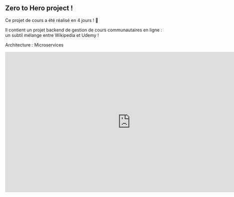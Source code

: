 ## Zero to Hero project !

Ce projet de cours a été réalisé en 4 jours ! :tada:

Il contient un projet backend de gestion de cours communautaires en ligne : un subtil mélange entre Wikipedia et Udemy !

Architecture : Microservices

<iframe style="border:none" width="800" height="450" src="https://whimsical.com/embed/S9Kzwie4oZ99QQ23iy4cy1"></iframe>
